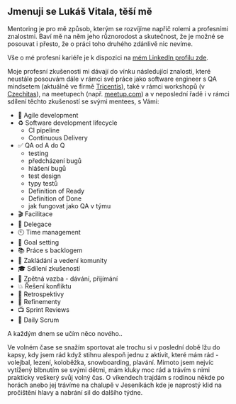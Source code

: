 ## Jmenuji se Lukáš Vitala, těší mě
Mentoring je pro mě způsob, kterým se rozvíjíme napříč rolemi a profesními znalostmi. Baví mě na něm jeho různorodost a skutečnost, že je možné se posouvat i přesto, že o práci toho druhého zdánlivě nic nevíme.

Vše o mé profesní kariéře je k dispozici na [mém LinkedIn profilu zde](https://www.linkedin.com/in/lukas-vitala-78121061/).

Moje profesní zkušenosti mi dávají do vínku následující znalosti, které neustále posouvám dále v rámci své práce jako software engineer s QA mindsetem (aktuálně ve firmě [Tricentis](https://www.tricentis.com/products?utm_source=google&utm_medium=paidsearch&utm_campaign=Tricentis_Search_Brand_High_EMEA_EN&utm_term=tricentis&gclid=CjwKCAiA_6yfBhBNEiwAkmXy54V6Hj-DVl6i1vpJKdFwvLDsDNJwYoPbLjFxaMp0vf4ukUxFq3T2OxoCpCEQAvD_BwE)), také v rámci workshopů (v [Czechitas](https://www.czechitas.cz)), na meetupech (např. [meetup.com](https://www.meetup.com/techmeetupostrava/)) a v neposlední řadě i v rámci sdílení těchto zkušeností se svými mentees, s Vámi:
* 🚀 Agile development
* ♻️ Software development lifecycle
  * CI pipeline
  * Continuous Delivery
* ✅ QA od A do Q
  * testing
  * předcházení bugů
  * hlášení bugů
  * test design
  * typy testů
  * Definition of Ready
  * Definition of Done
  * jak fungovat jako QA v týmu
* 🎬 Facilitace
* 🐝 Delegace
* 🕙 Time management
* 🎯 Goal setting
* 📚 Práce s backlogem
* 👥 Zakládání a vedení komunity
* 🎓 Sdílení zkušeností
* 📣 Zpětná vazba - dávání, přijímání
* 💥 Řešení konfliktu
* 📝 Retrospektivy
* 🔪 Refinementy
* 📺 Sprint Reviews
* 📅 Daily Scrum

A každým dnem se učím něco nového..

Ve volném čase se snažím sportovat ale trochu si v poslední době lžu do kapsy, kdy jsem rád když stihnu alespoň jednu z aktivit, které mám rád - volejbal, lezení, koloběžka, snowboarding, plavání.
Mimoto jsem nejvíc vytížený blbnutím se svými dětmi, mám kluky moc rád a trávím s nimi prakticky veškerý svůj volný čas.
O víkendech trajdám s rodinou někde po horách anebo jej trávíme na chalupě v Jeseníkách kde je naprostý klid na pročištění hlavy a nabrání sil do dalšího týdne.

